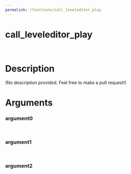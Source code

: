 ```yaml
---
permalink: /functions/call_leveleditor_play
---
```

# call_leveleditor_play  
&nbsp;  
# Description  
(No description provided. Feel free to make a pull request!) 
&nbsp;  
# Arguments
### argument0

&nbsp;    
### argument1

&nbsp;    
### argument2

&nbsp;    


